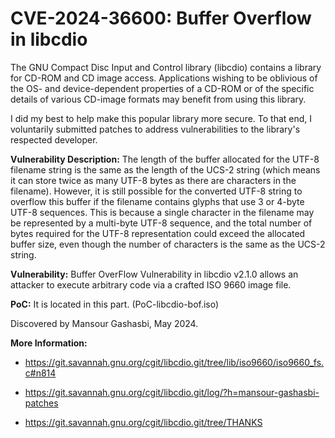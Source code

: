 # CVE-2024-36600: Buffer Overflow in libcdio

The GNU Compact Disc Input and Control library (libcdio) contains a library for CD-ROM and CD image access. Applications wishing to be oblivious of the OS- and device-dependent properties of a CD-ROM or of the specific details of various CD-image formats may benefit from using this library.

I did my best to help make this popular library more secure. To that end, I voluntarily submitted patches to address vulnerabilities to the library's respected developer.

**Vulnerability Description:**
The length of the buffer allocated for the UTF-8 filename string is the same as the length of the UCS-2 string (which means it can store twice as many UTF-8 bytes as there are characters in the filename). However, it is still possible for the converted UTF-8 string to overflow this buffer if the filename contains glyphs that use 3 or 4-byte UTF-8 sequences. This is because a single character in the filename may be represented by a multi-byte UTF-8 sequence, and the total number of bytes required for the UTF-8 representation could exceed the allocated buffer size, even though the number of characters is the same as the UCS-2 string.

**Vulnerability:**
Buffer OverFlow Vulnerability in libcdio v2.1.0 allows an attacker to execute arbitrary code via a crafted ISO 9660 image file.

**PoC:**
It is located in this part. (PoC-libcdio-bof.iso)



Discovered by Mansour Gashasbi, May 2024.

**More Information:**

- https://git.savannah.gnu.org/cgit/libcdio.git/tree/lib/iso9660/iso9660_fs.c#n814

- https://git.savannah.gnu.org/cgit/libcdio.git/log/?h=mansour-gashasbi-patches

- https://git.savannah.gnu.org/cgit/libcdio.git/tree/THANKS


